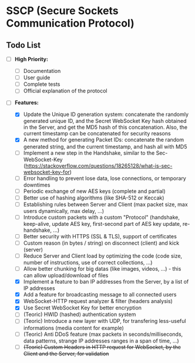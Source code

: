 # SSCP (Secure Sockets Communication Protocol)

## Todo List

- [ ] **High Priority:**

  - [ ] Documentation
  - [ ] User guide
  - [ ] Complete tests
  - [ ] Official explanation of the protocol

- [ ] **Features:**
  - [x] Update the Unique ID generation system: concatenate the randomly generated unique ID, and the Secret WebSocket Key hash obtained in the Server, and get the MD5 hash of this concatenation. Also, the current timestamp can be concatenated for security reasons
  - [x] A new method for generating Packet IDs: concatenate the random generated string, and the current timestamp, and hash all with MD5
  - [ ] Implement a new step in the Handshake, similar to the Sec-WebSocket-Key (https://stackoverflow.com/questions/18265128/what-is-sec-websocket-key-for)
  - [ ] Error handling to prevent lose data, lose connections, or temporary downtimes
  - [ ] Periodic exchange of new AES keys (complete and partial)
  - [ ] Better use of hashing algorithms (like SHA-512 or Keccak)
  - [ ] Establishing rules between Server and Client (max packet size, max users dynamically, max delay, ...)
  - [ ] Introduce custom packets with a custom "Protocol" (handshake, keep-alive, update AES key, first-second part of AES key update, re-handshake, ...)
  - [ ] Better security with HTTPS (SSL & TLS), support of certificates
  - [ ] Custom reason (in bytes / string) on disconnect (client) and kick (server)
  - [ ] Reduce Server and Client load by optimizing the code (code size, number of instructions, use of correct collections, ...)
  - [ ] Allow better chunking for big datas (like images, videos, ...) - this can allow upload/download of files
  - [x] Implement a feature to ban IP addresses from the Server, by a list of IP addresses
  - [x] Add a feature for broadcasting message to all connected users
  - [x] WebSocket-HTTP request analyzer & filter (headers analysis)
  - [x] Use Secret WebSocket Key for better encryption
  - [ ] (Teoric) HWID (hashed) authentication system
  - [ ] (Teoric) Introduce a new layer with UDP, for transfering less-useful informations (media content for example)
  - [ ] (Teoric) Anti DDoS feature (max packets in seconds/milliseconds, data patterns, strange IP addresses ranges in a span of time, ...)
  - [ ] ~~(Teoric) Custom Headers in HTTP request for WebSocket, by the Client and the Server, for validation~~
